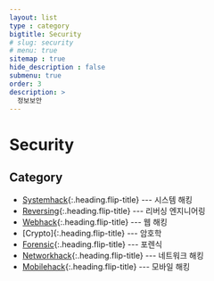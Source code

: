 ```yaml
---
layout: list
type : category
bigtitle: Security
# slug: security
# menu: true
sitemap : true
hide_description : false
submenu: true
order: 3
description: >
  정보보안
---
```



# Security

## Category

* [Systemhack]{:.heading.flip-title} --- 시스템 해킹
* [Reversing]{:.heading.flip-title} --- 리버싱 엔지니어링
* [Webhack]{:.heading.flip-title} --- 웹 해킹
* [Crypto]{:.heading.flip-title} --- 암호학
* [Forensic]{:.heading.flip-title} --- 포렌식
* [Networkhack]{:.heading.flip-title} --- 네트워크 해킹
* [Mobilehack]{:.heading.flip-title} --- 모바일 해킹

[Systemhack]: /systemhack/
[Reversing]: /reverse/
[Webhack]: /webhack/
[Crpyto]: /crpytography/
[Forensic]: /forensic/
[Networkhack]: /networkhack/
[Mobilehack]: /mobilehack/
